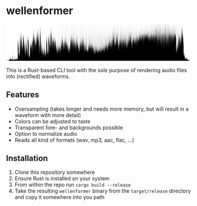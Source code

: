 # wellenformer



![an example of one of the rendered waveforms](images/aftermath.png)

This is a Rust-based CLI tool with the sole purpose of rendering audio files into (rectified) waveforms.



## Features

- Oversampling (takes longer and needs more memory, but will result in a waveform with more detail)
- Colors can be adjusted to taste
- Transparent fore- and backgrounds possible
- Option to normalize audio
- Reads all kind of formats (wav, mp3, aac, flac, ...)



## Installation

1. Clone this repository somewhere
2. Ensure Rust is installed on your system
3. From within the repo run `cargo build --release`
4. Take the resulting `wellenformer` binary from the `target/release` directory and copy it somewhere into you path